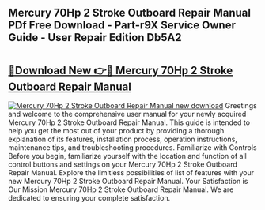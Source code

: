 ## Mercury 70Hp 2 Stroke Outboard Repair Manual PDf Free Download - Part-r9X Service Owner Guide - User Repair Edition Db5A2

# <h2><a href="http://bc46136.oget.top/?id=Mercury+70Hp+2+Stroke+Outboard+Repair+Manual">🔗Download New 👉🔴 Mercury 70Hp 2 Stroke Outboard Repair Manual</a></h2>

[![Mercury 70Hp 2 Stroke Outboard Repair Manual new download](https://i.imgur.com/5g1atiW.png)](http://bc46136.oget.top/?id=Mercury+70Hp+2+Stroke+Outboard+Repair+Manual)
Greetings and welcome to the comprehensive user manual for your newly acquired Mercury 70Hp 2 Stroke Outboard Repair Manual. This guide is intended to help you get the most out of your product by providing a thorough explanation of its features, installation process, operation instructions, maintenance tips, and troubleshooting procedures. Familiarize with Controls Before you begin, familiarize yourself with the location and function of all control buttons and settings on your Mercury 70Hp 2 Stroke Outboard Repair Manual. Explore the limitless possibilities of list of features with your new Mercury 70Hp 2 Stroke Outboard Repair Manual. Your Satisfaction is Our Mission Mercury 70Hp 2 Stroke Outboard Repair Manual. We are dedicated to ensuring your complete satisfaction.
